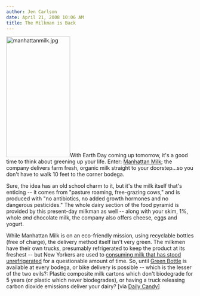 ```yaml
---
author: Jen Carlson
date: April 21, 2008 10:06 AM
title: The Milkman is Back
---
```


<p><img alt="manhattanmilk.jpg" src="https://web.archive.org/web/20110811122130im_/http://gothamist.com/attachments/arts_jen/manhattanmilk.jpg" width="171" height="323" class="left">With Earth Day coming up tomorrow, it&apos;s a good time to think about greening up your life. Enter: <a href="https://web.archive.org/web/20110811122130/http://manhattanmilk.com/">Manhattan Milk</a>; the company delivers farm fresh, organic milk straight to your doorstep...so you don&apos;t have to walk 10 feet to the corner bodega.</p>

<p>Sure, the idea has an old school charm to it, but it&apos;s the milk itself that&apos;s enticing -- it comes from &quot;pasture roaming, free-grazing cows,&quot; and is produced with &quot;no antibiotics, no added growth hormones and no dangerous pesticides.&quot; The whole dairy section of the food pyramid is provided by this present-day milkman as well -- along with your skim, 1%, whole <em>and</em> chocolate milk, the company also offers cheese, eggs and yogurt.</p>

<p>While Manhattan Milk is on an eco-friendly mission, using recyclable bottles (free of charge), the delivery method itself isn&apos;t very green. The milkmen have their own trucks, presumably refrigerated to keep the product at its freshest -- but New Yorkers are used to <a href="https://web.archive.org/web/20110811122130/http://gothamist.com/2008/02/07/milk_2.php">consuming milk that has stood unrefrigerated</a> for a questionable amount of time. So, until <a href="https://web.archive.org/web/20110811122130/http://www.apartmenttherapy.com/ny/materials-misc/greenbottle-biodegradable-milk-cartons-023924">Green Bottle</a> is available at every bodega, or bike delivery is possible -- which is the lesser of the two evils?: Plastic composite milk cartons which don&apos;t biodegrade for 5 years (or plastic which never biodegrades), or having a truck releasing carbon dioxide emissions deliver your dairy? [via <a href="https://web.archive.org/web/20110811122130/http://dailycandy.com/">Daily Candy</a>]</p>